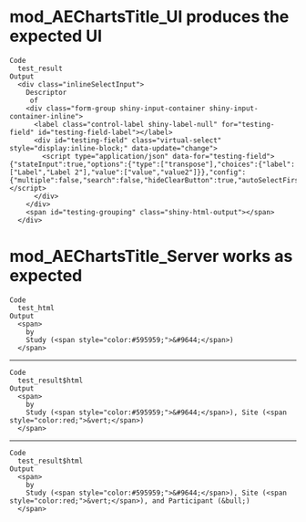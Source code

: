 # mod_AEChartsTitle_UI produces the expected UI

    Code
      test_result
    Output
      <div class="inlineSelectInput">
        Descriptor
         of 
        <div class="form-group shiny-input-container shiny-input-container-inline">
          <label class="control-label shiny-label-null" for="testing-field" id="testing-field-label"></label>
          <div id="testing-field" class="virtual-select" style="display:inline-block;" data-update="change">
            <script type="application/json" data-for="testing-field">{"stateInput":true,"options":{"type":["transpose"],"choices":{"label":["Label","Label 2"],"value":["value","value2"]}},"config":{"multiple":false,"search":false,"hideClearButton":true,"autoSelectFirstOption":true,"showSelectedOptionsFirst":false,"showValueAsTags":false,"optionsCount":10,"noOfDisplayValues":50,"allowNewOption":false,"disableSelectAll":true,"disableOptionGroupCheckbox":true,"disabled":false}}</script>
          </div>
        </div>
        <span id="testing-grouping" class="shiny-html-output"></span>
      </div>

# mod_AEChartsTitle_Server works as expected

    Code
      test_html
    Output
      <span>
        by
        Study (<span style="color:#595959;">&#9644;</span>)
      </span>

---

    Code
      test_result$html
    Output
      <span>
        by
        Study (<span style="color:#595959;">&#9644;</span>), Site (<span style="color:red;">&vert;</span>)
      </span>

---

    Code
      test_result$html
    Output
      <span>
        by
        Study (<span style="color:#595959;">&#9644;</span>), Site (<span style="color:red;">&vert;</span>), and Participant (&bull;)
      </span>

